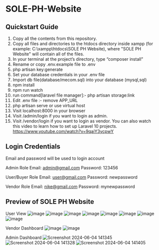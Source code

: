 # SOLE-PH-Website
## Quickstart Guide
1. Copy all the contents from this repository.
2. Copy all files and directories to the htdocs directory inside xampp (for example: C:\xampp\htdocs\SOLE PH Website), where "SOLE PH Website" will contain all of the files.
3. In your terminal at the project’s directory, type “composer install”
4. Rename or copy .env.example file to .env
5. php artisan key:generate
6. Set your database credentials in your .env file
7. Import db file(database/mecom.sql) into your database (mysql,sql)
8. npm install
9. npm run watch
10. run command[laravel file manager]:- php artisan storage:link
11. Edit .env file :- remove APP_URL
12. php artisan serve or use virtual host
13. Visit localhost:8000 in your browser
14. Visit /admin/login if you want to login as admin.
15. Visit /vendor/login if you want to login as vendor.
You can also watch this video to learn how to set up Laravel 10 projects.
https://www.youtube.com/watch?v=9qaiY3ycpwY

## Login Credentials
Email and password will be used to login account

Admin Role
  Email: admin@gmail.com
  Password: 123456
  
User/Buyer Role
  Email: user@gmail.com
  Password: newpassword

Vendor Role
  Email: nike@gmail.com
  Password: mynewpassword

## Preview of SOLE PH Website

User View
![image](https://github.com/aaflores7/SOLE-PH-Website/assets/139302714/01d0642f-24ad-4b5f-9451-88cd30858e58)
![image](https://github.com/aaflores7/SOLE-PH-Website/assets/139302714/796bac2c-e227-4235-9071-c3da8327a346)
![image](https://github.com/aaflores7/SOLE-PH-Website/assets/139302714/5680f917-a3a4-4659-b07d-8b3a1a646dd9)
![image](https://github.com/aaflores7/SOLE-PH-Website/assets/139302714/c4ee035a-b83d-4d76-9346-97c0f987a4e8)
![image](https://github.com/aaflores7/SOLE-PH-Website/assets/139302714/14faa4d6-5fa0-4f68-9467-0bfb26c246e1)
![image](https://github.com/aaflores7/SOLE-PH-Website/assets/139302714/033b3ef7-58ae-4ceb-bdec-66a7a539e0b8)
![image](https://github.com/aaflores7/SOLE-PH-Website/assets/139302714/b8ed6541-578b-48ff-a5fa-c87e70d5329b)
![image](https://github.com/aaflores7/SOLE-PH-Website/assets/139302714/1af42529-1722-4f52-9a0a-0b7613685100)

Vendor Dashboard
![image](https://github.com/aaflores7/SOLE-PH-Website/assets/139302714/8cd7c30a-d9f3-47c8-97d7-ca55128b1efa)
![image](https://github.com/aaflores7/SOLE-PH-Website/assets/139302714/79e36f33-ae9c-41a4-a0ea-ba817a96f444)

Admin Dashboard
![Screenshot 2024-06-04 141345](https://github.com/aaflores7/SOLE-PH-Website/assets/139302714/a9d1919c-9513-4f10-9161-60c2fccf296f)
![Screenshot 2024-06-04 141328](https://github.com/aaflores7/SOLE-PH-Website/assets/139302714/3d385818-5c87-4635-8554-4832bfa0d6b4)
![Screenshot 2024-06-04 141405](https://github.com/aaflores7/SOLE-PH-Website/assets/139302714/79b62f39-387a-4650-8db7-d8e67b0763f2)


